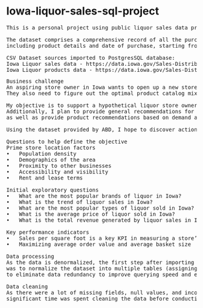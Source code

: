 # Iowa-liquor-sales-sql-project
<pre>
This is a personal project using public liquor sales data provided by the Iowa ABD (Alcoholic Beverages Division)

The dataset comprises a comprehensive record of all the purchase transactions made by Iowa Class "E" liquor licensees for spirits,
including product details and date of purchase, starting from January 1, 2012, up to the present time.

CSV Dataset sources imported to PostgresSQL database: 
Iowa Liquor sales data - https://data.iowa.gov/Sales-Distribution/Iowa-Liquor-Sales/m3tr-qhgy
Iowa Liquor products data - https://data.iowa.gov/Sales-Distribution/Iowa-Liquor-Products/gckp-fe7r </pre>

<pre>
Business challenge
An aspiring store owner in Iowa wants to open up a new store at a prime location that would enable them to maximize sales and profits. 
They also need to figure out the optimal product catalog mix to minimize overstocking and maximize sales per square foot. 

My objective is to support a hypothetical liquor store owner based in Iowa in their endeavor to expand to new locations across the state. 
Additionally, I plan to provide general recommendations for suitable locations to the business owner 
as well as provide product recommendations based on demand an sales trends

Using the dataset provided by ABD, I hope to discover actionable insights that will help the store owner make an informed decision.

Questions to help define the objective 
Prime store location factors
•	Population density
•	Demographics of the area
•	Proximity to other businesses
•	Accessibility and visibility
•	Rent and lease terms

Initial exploratory questions
•	What are the most popular brands of liquor in Iowa?
•	What is the trend of liquor sales in Iowa?
•	What are the most popular types of liquor sold in Iowa?
•	What is the average price of liquor sold in Iowa?
•	What is the total revenue generated by liquor sales in Iowa?

Key performance indicators
•	Sales per square foot is a key KPI in measuring a store’s efficiency in driving sales in the space allotted to them
•	Maximizing average order value and average basket size 

Data processing
As the data is denormalized, the first step after importing the dataset to a local PostgresSQL database
was to normalize the dataset into multiple tables (assigning appropriate primary and foreign key constraints)
to eliminate data redundancy to improve querying speed and ensure data integrity

Data cleaning
As there were a lot of missing fields, null values, and inconsistency across table relationships, 
significant time was spent cleaning the data before conducting any data analysis. 

</pre>

